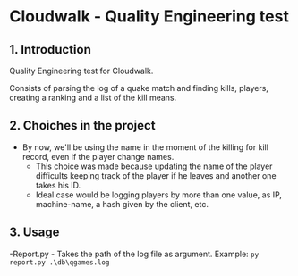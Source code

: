 # Cloudwalk - Quality Engineering test

## 1. Introduction

Quality Engineering test for Cloudwalk. 

Consists of parsing the log of a quake match and finding kills, players, creating a ranking and a list of the kill means. 


## 2. Choiches in the project

- By now, we'll be using the name in the moment of the killing for kill record, even if the player change names.
    - This choice was made because updating the name of the player difficults keeping track of the player if he leaves and another one takes his ID. 
    - Ideal case would be logging players by more than one value, as IP, machine-name, a hash given by the client, etc.

## 3. Usage

 -Report.py
    - Takes the path of the log file as argument.
    Example:
    ```
     py report.py .\db\qgames.log
    ```
